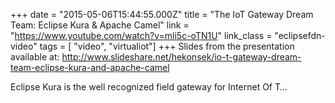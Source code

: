+++
date = "2015-05-06T15:44:55.000Z"
title = "The IoT Gateway Dream Team: Eclipse Kura & Apache Camel"
link = "https://www.youtube.com/watch?v=mli5c-oTN1U"
link_class  = "eclipsefdn-video"
tags = [ "video", "virtualiot"]
+++
Slides from the presentation available at: http://www.slideshare.net/hekonsek/io-t-gateway-dream-team-eclipse-kura-and-apache-camel

Eclipse Kura is the well recognized field gateway for Internet Of T…